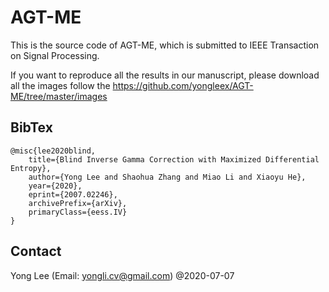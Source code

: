 # AGT-ME
This is the source code of AGT-ME, which is submitted to IEEE Transaction on Signal Processing.

If you want to reproduce all the results in our manuscript, please download all the images follow the  https://github.com/yongleex/AGT-ME/tree/master/images 

## BibTex
```
@misc{lee2020blind,
    title={Blind Inverse Gamma Correction with Maximized Differential Entropy},
    author={Yong Lee and Shaohua Zhang and Miao Li and Xiaoyu He},
    year={2020}, 
    eprint={2007.02246},
    archivePrefix={arXiv},
    primaryClass={eess.IV}
}
```
## Contact
Yong Lee (Email: yongli.cv@gmail.com) @2020-07-07


